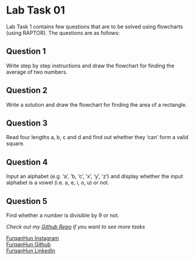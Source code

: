 # Lab Task 01

Lab Task 1 contains few questions that are to be solved using flowcharts (using RAPTOR). The questions are as follows:

## Question 1

Write step by step instructions and draw the flowchart for finding the average of two numbers.

## Question 2

Write a solution and draw the flowchart for finding the area of a rectangle.

## Question 3

Read four lengths a, b, c and d and find out whether they ‘can’ form a valid square.

## Question 4

Input an alphabet (e.g. ‘a’, ‘b, ‘c’, ‘x’, ‘y’, ‘z’) and display whether the input alphabet is a vowel (i.e. a, e, i, o, u) or not.

## Question 5

Find whether a number is divisible by 9 or not.

*Check out my [Github Repo](https://github.com/FurqaHun/PF-LTS "Repo contains all the other tasks too ;)") if you want to see more tasks* <br>

[FurqanHun Instagram](https://www.instagram.com/furqan_hi_hun "Follow me on insta ;)") <br>
[FurqanHun Github](https://github.com/FurqanHun "Follow my Github profile") <br>
[FurqanHun LinkedIn](https://www.linkedin.com/in/FurqanHun "Connect with me on LinkedIn")